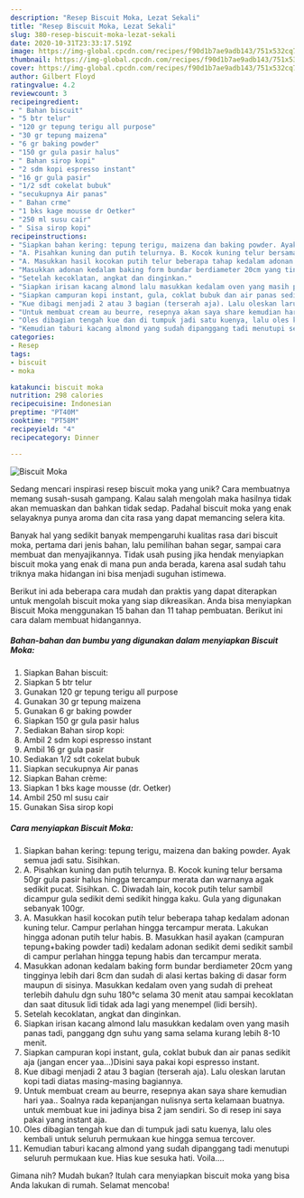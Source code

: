 ```yaml
---
description: "Resep Biscuit Moka, Lezat Sekali"
title: "Resep Biscuit Moka, Lezat Sekali"
slug: 380-resep-biscuit-moka-lezat-sekali
date: 2020-10-31T23:33:17.519Z
image: https://img-global.cpcdn.com/recipes/f90d1b7ae9adb143/751x532cq70/biscuit-moka-foto-resep-utama.jpg
thumbnail: https://img-global.cpcdn.com/recipes/f90d1b7ae9adb143/751x532cq70/biscuit-moka-foto-resep-utama.jpg
cover: https://img-global.cpcdn.com/recipes/f90d1b7ae9adb143/751x532cq70/biscuit-moka-foto-resep-utama.jpg
author: Gilbert Floyd
ratingvalue: 4.2
reviewcount: 3
recipeingredient:
- " Bahan biscuit"
- "5 btr telur"
- "120 gr tepung terigu all purpose"
- "30 gr tepung maizena"
- "6 gr baking powder"
- "150 gr gula pasir halus"
- " Bahan sirop kopi"
- "2 sdm kopi espresso instant"
- "16 gr gula pasir"
- "1/2 sdt cokelat bubuk"
- "secukupnya Air panas"
- " Bahan crme"
- "1 bks kage mousse dr Oetker"
- "250 ml susu cair"
- " Sisa sirop kopi"
recipeinstructions:
- "Siapkan bahan kering: tepung terigu, maizena dan baking powder. Ayak semua jadi satu. Sisihkan."
- "A. Pisahkan kuning dan putih telurnya. B. Kocok kuning telur bersama 50gr gula pasir halus hingga tercampur merata dan warnanya agak sedikit pucat. Sisihkan. C. Diwadah lain, kocok putih telur sambil dicampur gula sedikit demi sedikit hingga kaku. Gula yang digunakan sebanyak 100gr."
- "A. Masukkan hasil kocokan putih telur beberapa tahap kedalam adonan kuning telur. Campur perlahan hingga tercampur merata. Lakukan hingga adonan putih telur habis. B. Masukkan hasil ayakan (campuran tepung+baking powder tadi) kedalam adonan sedikit demi sedikit sambil di campur perlahan hingga tepung habis dan tercampur merata."
- "Masukkan adonan kedalam baking form bundar berdiameter 20cm yang tingginya lebih dari 8cm dan sudah di alasi kertas baking di dasar form maupun di sisinya. Masukkan kedalam oven yang sudah di preheat terlebih dahulu dgn suhu 180°c selama 30 menit atau sampai kecoklatan dan saat ditusuk lidi tidak ada lagi yang menempel (lidi bersih)."
- "Setelah kecoklatan, angkat dan dinginkan."
- "Siapkan irisan kacang almond lalu masukkan kedalam oven yang masih panas tadi, panggang dgn suhu yang sama selama kurang lebih 8-10 menit."
- "Siapkan campuran kopi instant, gula, coklat bubuk dan air panas sedikit aja (jangan encer yaa...)Disini saya pakai kopi espresso instant."
- "Kue dibagi menjadi 2 atau 3 bagian (terserah aja). Lalu oleskan larutan kopi tadi diatas masing-masing bagiannya."
- "Untuk membuat cream au beurre, resepnya akan saya share kemudian hari yaa.. Soalnya rada kepanjangan nulisnya serta kelamaan buatnya. untuk membuat kue ini jadinya bisa 2 jam sendiri. So di resep ini saya pakai yang instant aja."
- "Oles dibagian tengah kue dan di tumpuk jadi satu kuenya, lalu oles kembali untuk seluruh permukaan kue hingga semua tercover."
- "Kemudian taburi kacang almond yang sudah dipanggang tadi menutupi seluruh permukaan kue. Hias kue sesuka hati. Voila...."
categories:
- Resep
tags:
- biscuit
- moka

katakunci: biscuit moka 
nutrition: 298 calories
recipecuisine: Indonesian
preptime: "PT40M"
cooktime: "PT58M"
recipeyield: "4"
recipecategory: Dinner

---
```



![Biscuit Moka](https://img-global.cpcdn.com/recipes/f90d1b7ae9adb143/751x532cq70/biscuit-moka-foto-resep-utama.jpg)

Sedang mencari inspirasi resep biscuit moka yang unik? Cara membuatnya memang susah-susah gampang. Kalau salah mengolah maka hasilnya tidak akan memuaskan dan bahkan tidak sedap. Padahal biscuit moka yang enak selayaknya punya aroma dan cita rasa yang dapat memancing selera kita.

Banyak hal yang sedikit banyak mempengaruhi kualitas rasa dari biscuit moka, pertama dari jenis bahan, lalu pemilihan bahan segar, sampai cara membuat dan menyajikannya. Tidak usah pusing jika hendak menyiapkan biscuit moka yang enak di mana pun anda berada, karena asal sudah tahu triknya maka hidangan ini bisa menjadi suguhan istimewa.




Berikut ini ada beberapa cara mudah dan praktis yang dapat diterapkan untuk mengolah biscuit moka yang siap dikreasikan. Anda bisa menyiapkan Biscuit Moka menggunakan 15 bahan dan 11 tahap pembuatan. Berikut ini cara dalam membuat hidangannya.

<!--inarticleads1-->

##### Bahan-bahan dan bumbu yang digunakan dalam menyiapkan Biscuit Moka:

1. Siapkan  Bahan biscuit:
1. Siapkan 5 btr telur
1. Gunakan 120 gr tepung terigu all purpose
1. Gunakan 30 gr tepung maizena
1. Gunakan 6 gr baking powder
1. Siapkan 150 gr gula pasir halus
1. Sediakan  Bahan sirop kopi:
1. Ambil 2 sdm kopi espresso instant
1. Ambil 16 gr gula pasir
1. Sediakan 1/2 sdt cokelat bubuk
1. Siapkan secukupnya Air panas
1. Siapkan  Bahan crème:
1. Siapkan 1 bks kage mousse (dr. Oetker)
1. Ambil 250 ml susu cair
1. Gunakan  Sisa sirop kopi




<!--inarticleads2-->

##### Cara menyiapkan Biscuit Moka:

1. Siapkan bahan kering: tepung terigu, maizena dan baking powder. Ayak semua jadi satu. Sisihkan.
1. A. Pisahkan kuning dan putih telurnya. B. Kocok kuning telur bersama 50gr gula pasir halus hingga tercampur merata dan warnanya agak sedikit pucat. Sisihkan. C. Diwadah lain, kocok putih telur sambil dicampur gula sedikit demi sedikit hingga kaku. Gula yang digunakan sebanyak 100gr.
1. A. Masukkan hasil kocokan putih telur beberapa tahap kedalam adonan kuning telur. Campur perlahan hingga tercampur merata. Lakukan hingga adonan putih telur habis. B. Masukkan hasil ayakan (campuran tepung+baking powder tadi) kedalam adonan sedikit demi sedikit sambil di campur perlahan hingga tepung habis dan tercampur merata.
1. Masukkan adonan kedalam baking form bundar berdiameter 20cm yang tingginya lebih dari 8cm dan sudah di alasi kertas baking di dasar form maupun di sisinya. Masukkan kedalam oven yang sudah di preheat terlebih dahulu dgn suhu 180°c selama 30 menit atau sampai kecoklatan dan saat ditusuk lidi tidak ada lagi yang menempel (lidi bersih).
1. Setelah kecoklatan, angkat dan dinginkan.
1. Siapkan irisan kacang almond lalu masukkan kedalam oven yang masih panas tadi, panggang dgn suhu yang sama selama kurang lebih 8-10 menit.
1. Siapkan campuran kopi instant, gula, coklat bubuk dan air panas sedikit aja (jangan encer yaa...)Disini saya pakai kopi espresso instant.
1. Kue dibagi menjadi 2 atau 3 bagian (terserah aja). Lalu oleskan larutan kopi tadi diatas masing-masing bagiannya.
1. Untuk membuat cream au beurre, resepnya akan saya share kemudian hari yaa.. Soalnya rada kepanjangan nulisnya serta kelamaan buatnya. untuk membuat kue ini jadinya bisa 2 jam sendiri. So di resep ini saya pakai yang instant aja.
1. Oles dibagian tengah kue dan di tumpuk jadi satu kuenya, lalu oles kembali untuk seluruh permukaan kue hingga semua tercover.
1. Kemudian taburi kacang almond yang sudah dipanggang tadi menutupi seluruh permukaan kue. Hias kue sesuka hati. Voila....




Gimana nih? Mudah bukan? Itulah cara menyiapkan biscuit moka yang bisa Anda lakukan di rumah. Selamat mencoba!
